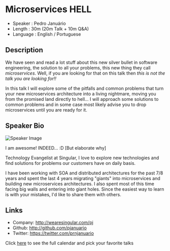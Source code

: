 Microservices HELL
========================

* Speaker   : Pedro Januário
* Length    : 30m (20m Talk + 10m Q&A)
* Language  : English / Portuguese

Description
-----------

We have seen and read a lot stuff about this new silver bullet in software engineering, the solution to all your problems, this new thing they call *microservices*.
Well, if you are looking for that on this talk then *this is not the talk you are looking for!!*

In this talk I will explore some of the pitfalls and common problems that turn your new microservices architecture into a living nightmare, moving you from the promised land directly to hell...
I will approach some solutions to common problems and in some case most likely advise you to drop microservices until you are ready for it.

Speaker Bio
-----------

![Speaker Image](https://avatars0.githubusercontent.com/u/477458?v=3&s=400)

I am awesome! INDEED... :D [But elaborate why]

Technology Evangelist at Singular, I love to explore new technologies and find solutions for problems our customers have on daily basis.

I have been working with SOA and distributed architectures for the past 7/8 years and spent the last 4 years migrating "giants" into microservices and building new microservices architectures. I also spent most of this time facing big walls and entering into giant holes. Since the easiest way to learn is with your mistakes, I'd like to share them with others.

Links
-----

* Company: http://wearesingular.com/pj
* Github: http://github.com/pjanuario
* Twitter: https://twitter.com/prnjanuario

Click [here][1] to see the full calendar and pick your favorite talks

[1]: https://pixels.camp/schedule/
